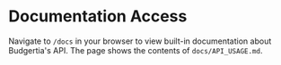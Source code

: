 # Documentation Access

Navigate to `/docs` in your browser to view built-in documentation about Budgertia's API. The page shows the contents of `docs/API_USAGE.md`.

